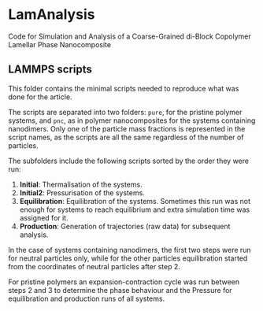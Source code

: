 # LamAnalysis
Code for Simulation and Analysis of a Coarse-Grained di-Block Copolymer Lamellar Phase Nanocomposite

## LAMMPS scripts
This folder contains the minimal scripts needed to reproduce what was done for the article.

The scripts are separated into two folders: `pure`, for the pristine polymer systems, and `pnc`, as in polymer nanocomposites for the systems containing nanodimers.
Only one of the particle mass fractions is represented in the script names, as the scripts are all the same regardless of the number of particles.

The subfolders include the following scripts sorted by the order they were run:

1. **Initial**: Thermalisation of the systems.
2. **Initial2**: Pressurisation of the systems.
3. **Equilibration**: Equilibration of the systems. Sometimes this run was not enough for systems to reach equilibrium and extra simulation time was assigned for it.
4. **Production**: Generation of trajectories (raw data) for subsequent analysis.

In the case of systems containing nanodimers, the first two steps were run for neutral particles only, while for the other particles equilibration started from the coordinates of neutral particles after step 2.

For pristine polymers an expansion-contraction cycle was run between steps 2 and 3 to determine the phase behaviour and the Pressure for equilibration and production runs of all systems.
